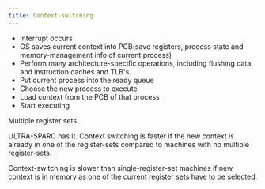 ```yaml
---
title: Context-switching
---
```


-   Interrupt occurs
-   OS saves current context into PCB(save registers, process state and
    memory-management info of current process)
-   Perform many architecture-specific operations, including flushing
    data and instruction caches and TLB's.
-   Put current process into the ready queue
-   Choose the new process to execute
-   Load context from the PCB of that process
-   Start executing

<!-- -->

Multiple register sets

ULTRA-SPARC has it. Context switching is faster if the new context is
already in one of the register-sets compared to machines with no
multiple register-sets.

Context-switching is slower than single-register-set machines if new
context is in memory as one of the current register sets have to be
selected.
